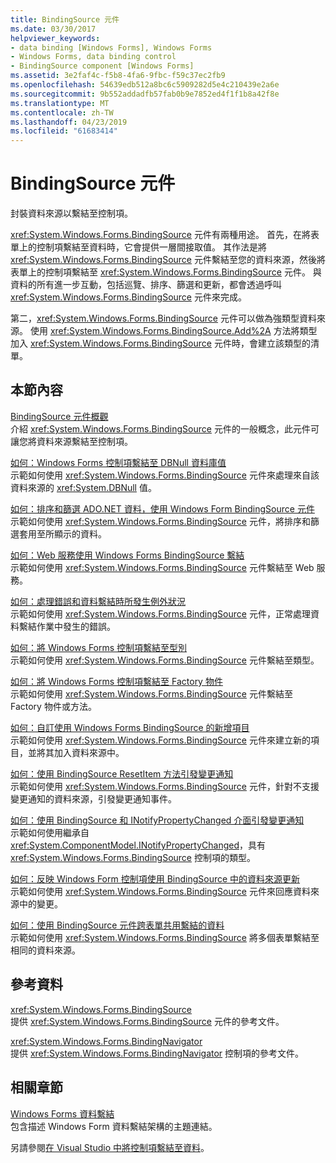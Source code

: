 ```yaml
---
title: BindingSource 元件
ms.date: 03/30/2017
helpviewer_keywords:
- data binding [Windows Forms], Windows Forms
- Windows Forms, data binding control
- BindingSource component [Windows Forms]
ms.assetid: 3e2faf4c-f5b8-4fa6-9fbc-f59c37ec2fb9
ms.openlocfilehash: 54639edb512a8bc6c5909282d5e4c210439e2a6e
ms.sourcegitcommit: 9b552addadfb57fab0b9e7852ed4f1f1b8a42f8e
ms.translationtype: MT
ms.contentlocale: zh-TW
ms.lasthandoff: 04/23/2019
ms.locfileid: "61683414"
---
```

# <a name="bindingsource-component"></a>BindingSource 元件
封裝資料來源以繫結至控制項。  
  
 <xref:System.Windows.Forms.BindingSource> 元件有兩種用途。 首先，在將表單上的控制項繫結至資料時，它會提供一層間接取值。 其作法是將 <xref:System.Windows.Forms.BindingSource> 元件繫結至您的資料來源，然後將表單上的控制項繫結至 <xref:System.Windows.Forms.BindingSource> 元件。 與資料的所有進一步互動，包括巡覽、排序、篩選和更新，都會透過呼叫 <xref:System.Windows.Forms.BindingSource> 元件來完成。  
  
 第二，<xref:System.Windows.Forms.BindingSource> 元件可以做為強類型資料來源。 使用 <xref:System.Windows.Forms.BindingSource.Add%2A> 方法將類型加入 <xref:System.Windows.Forms.BindingSource> 元件時，會建立該類型的清單。  
  
## <a name="in-this-section"></a>本節內容  
 [BindingSource 元件概觀](bindingsource-component-overview.md)  
 介紹 <xref:System.Windows.Forms.BindingSource> 元件的一般概念，此元件可讓您將資料來源繫結至控制項。  
  
 [如何：Windows Forms 控制項繫結至 DBNull 資料庫值](how-to-bind-windows-forms-controls-to-dbnull-database-values.md)  
 示範如何使用 <xref:System.Windows.Forms.BindingSource> 元件來處理來自該資料來源的 <xref:System.DBNull> 值。  
  
 [如何：排序和篩選 ADO.NET 資料，使用 Windows Form BindingSource 元件](sort-and-filter-ado-net-data-with-wf-bindingsource-component.md)  
 示範如何使用 <xref:System.Windows.Forms.BindingSource> 元件，將排序和篩選套用至所顯示的資料。  
  
 [如何：Web 服務使用 Windows Forms BindingSource 繫結](how-to-bind-to-a-web-service-using-the-windows-forms-bindingsource.md)  
 示範如何使用 <xref:System.Windows.Forms.BindingSource> 元件繫結至 Web 服務。  
  
 [如何：處理錯誤和資料繫結時所發生例外狀況](how-to-handle-errors-and-exceptions-that-occur-with-databinding.md)  
 示範如何使用 <xref:System.Windows.Forms.BindingSource> 元件，正常處理資料繫結作業中發生的錯誤。  
  
 [如何：將 Windows Forms 控制項繫結至型別](how-to-bind-a-windows-forms-control-to-a-type.md)  
 示範如何使用 <xref:System.Windows.Forms.BindingSource> 元件繫結至類型。  
  
 [如何：將 Windows Forms 控制項繫結至 Factory 物件](how-to-bind-a-windows-forms-control-to-a-factory-object.md)  
 示範如何使用 <xref:System.Windows.Forms.BindingSource> 元件繫結至 Factory 物件或方法。  
  
 [如何：自訂使用 Windows Forms BindingSource 的新增項目](how-to-customize-item-addition-with-the-windows-forms-bindingsource.md)  
 示範如何使用 <xref:System.Windows.Forms.BindingSource> 元件來建立新的項目，並將其加入資料來源中。  
  
 [如何：使用 BindingSource ResetItem 方法引發變更通知](how-to-raise-change-notifications-using-the-bindingsource-resetitem-method.md)  
 示範如何使用 <xref:System.Windows.Forms.BindingSource> 元件，針對不支援變更通知的資料來源，引發變更通知事件。  
  
 [如何：使用 BindingSource 和 INotifyPropertyChanged 介面引發變更通知](raise-change-notifications--bindingsource.md)  
 示範如何使用繼承自 <xref:System.ComponentModel.INotifyPropertyChanged>，具有 <xref:System.Windows.Forms.BindingSource> 控制項的類型。  
  
 [如何：反映 Windows Form 控制項使用 BindingSource 中的資料來源更新](reflect-data-source-updates-in-a-wf-control-with-the-bindingsource.md)  
 示範如何使用 <xref:System.Windows.Forms.BindingSource> 元件來回應資料來源中的變更。  
  
 [如何：使用 BindingSource 元件跨表單共用繫結的資料](how-to-share-bound-data-across-forms-using-the-bindingsource-component.md)  
 示範如何使用 <xref:System.Windows.Forms.BindingSource> 將多個表單繫結至相同的資料來源。  
  
## <a name="reference"></a>參考資料  
 <xref:System.Windows.Forms.BindingSource>  
 提供 <xref:System.Windows.Forms.BindingSource> 元件的參考文件。  
  
 <xref:System.Windows.Forms.BindingNavigator>  
 提供 <xref:System.Windows.Forms.BindingNavigator> 控制項的參考文件。  
  
## <a name="related-sections"></a>相關章節  
 [Windows Forms 資料繫結](../windows-forms-data-binding.md)  
 包含描述 Windows Form 資料繫結架構的主題連結。  
  
 另請參閱[在 Visual Studio 中將控制項繫結至資料](/visualstudio/data-tools/bind-controls-to-data-in-visual-studio)。
